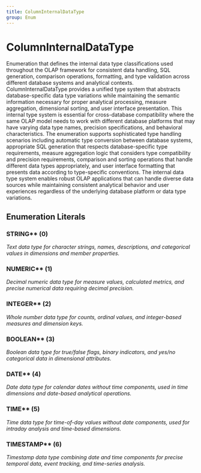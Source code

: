 ```yaml
---
title: ColumnInternalDataType
group: Enum
---
```


# ColumnInternalDataType<a name="enum-columninternaldatatype"></a>

Enumeration that defines the internal data type classifications used throughout the OLAP framework for consistent data handling, SQL generation, comparison operations, formatting, and type validation across different database systems and analytical contexts. ColumnInternalDataType provides a unified type system that abstracts database-specific data type variations while maintaining the semantic information necessary for proper analytical processing, measure aggregation, dimensional sorting, and user interface presentation. This internal type system is essential for cross-database compatibility where the same OLAP model needs to work with different database platforms that may have varying data type names, precision specifications, and behavioral characteristics. The enumeration supports sophisticated type handling scenarios including automatic type conversion between database systems, appropriate SQL generation that respects database-specific type requirements, measure aggregation logic that considers type compatibility and precision requirements, comparison and sorting operations that handle different data types appropriately, and user interface formatting that presents data according to type-specific conventions. The internal data type system enables robust OLAP applications that can handle diverse data sources while maintaining consistent analytical behavior and user experiences regardless of the underlying database platform or data type variations.
## Enumeration Literals

### STRING** (0)

<em>Text data type for character strings, names, descriptions, and categorical values in dimensions and member properties.</em>

### NUMERIC** (1)

<em>Decimal numeric data type for measure values, calculated metrics, and precise numerical data requiring decimal precision.</em>

### INTEGER** (2)

<em>Whole number data type for counts, ordinal values, and integer-based measures and dimension keys.</em>

### BOOLEAN** (3)

<em>Boolean data type for true/false flags, binary indicators, and yes/no categorical data in dimensional attributes.</em>

### DATE** (4)

<em>Date data type for calendar dates without time components, used in time dimensions and date-based analytical operations.</em>

### TIME** (5)

<em>Time data type for time-of-day values without date components, used for intraday analysis and time-based dimensions.</em>

### TIMESTAMP** (6)

<em>Timestamp data type combining date and time components for precise temporal data, event tracking, and time-series analysis.</em>

